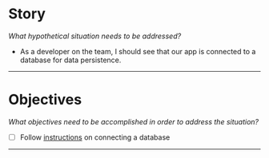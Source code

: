 # Story
*What hypothetical situation needs to be addressed?*
- As a developer on the team, I should see that our app is connected to a database for data persistence.

---

# Objectives
*What objectives need to be accomplished in order to address the situation?*
- [ ] Follow [instructions](https://education.launchcode.org/java-web-development/chapters/orm-part1/background.html#setting-up-a-persistent-database-text) on connecting a database

---
